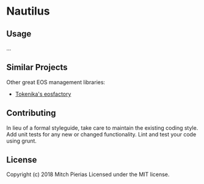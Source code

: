# Nautilus

## Usage
...

## Similar Projects

Other great EOS management libraries:
* [Tokenika's eosfactory](https://github.com/tokenika/eosfactory)

## Contributing

In lieu of a formal styleguide, take care to maintain the existing coding style. Add unit tests for any new or changed functionality. Lint and test your code using grunt.

## License

Copyright (c) 2018 Mitch Pierias
Licensed under the MIT license.